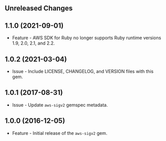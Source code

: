 Unreleased Changes
------------------

1.1.0 (2021-09-01)
------------------

* Feature - AWS SDK for Ruby no longer supports Ruby runtime versions 1.9, 2.0, 2.1, and 2.2.

1.0.2 (2021-03-04)
------------------

* Issue - Include LICENSE, CHANGELOG, and VERSION files with this gem.

1.0.1 (2017-08-31)
------------------

* Issue - Update `aws-sigv2` gemspec metadata.

1.0.0 (2016-12-05)
------------------

* Feature - Initial release of the `aws-sigv2` gem.
